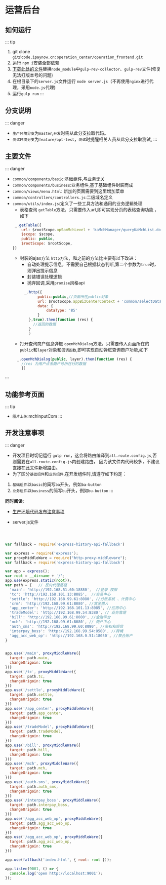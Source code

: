 # 运营后台

## 如何运行
::: tip 
1. git clone `git@code.ipaynow.cn:operation_center/operation_frontend.git`
2. 运行 `npm i`安装全部依赖
3.  [下载此处的文件](https://github.com/Leeesin/ipaynow-change-modules/archive/master.zip)替换`node_module`中`gulp-rev-collector`、`gulp-rev`文件(修复无法打版本号的问题)
4. 在根目录下的`server.js`文件运行 `node server.js`（不再使用`nginx`进行代理，采用`node.js`代理)
5. 运行`gulp run`
:::


##  分支说明
::: danger 
- `生产环境分支`为`master`,`开发`时需从此分支拉取代码。
- `测试环境分支`为`feature/opt-test`，`测试`时提醒相关人员从此分支拉取测试,
:::




## 主要文件
::: danger 
- `common/components/basic`:基础组件,与业务无关
- `common/components/business`:业务组件,基于基础组件封装而成
- `common/views/menu.html`: 新加的页面需要到这里增加菜单
- `common/controllers/controllers.js`:二级域名定义
- `common/utils/index.js`:定义了一些工具方法和通用的业务逻辑处理
  -  表格查询 `getTable`方法，只需要传入url,即可实现分页的表格查询功能 ，如下
    ```js
     _.getTable({
        url: $rootScope.opSamMchLevel + 'kaMchManager/queryKaMchList.do',
        $scope: $scope,
        public: public,
        $rootScope: $rootScope,
    })
    ```
  - 封装的ajax方法 `http`方法，和之前的方法比主要有以下改进：
    - 自动处理提示信息，不需要自己根据状态判断,第二个参数为`true`时，则弹出提示信息
    -  封装错误处理逻辑
    -  抛弃回调,采用`promise`风格api
    ```js
      _.http({
            public:public,//页面所在public对象
            url: $rootScope.appBizCenterContext + 'common/selectDataDic.do',
            data: {
                dataType: '85'
            }
        },true).then(function (res) {
          //返回的数据
        }
        )
    ```
  -  打开查询商户信息弹框 `openMchDialog`方法，只需要传入页面所在的`public`和`layer`对象和`回调函数`,即可实现自动弹框查询商户功能,如下
    ```js
      _.openMchDialog(public, layer).then(function (res) {
        //res 为用户点击商户号所在行的数据
        })
    ```
 
:::

## 功能参考页面
::: tip 
- `图片上传`:mchInputCom
:::




## 开发注意事项
::: danger 
- 开发项目时切记运行 `gulp run`，这会将路由编译到`all.route.config.js`,否则需要在`all.route.config.js`内创建路由，
因为该文件内代码较多，不建议直接在此文件新增路由。
- 为了区分`基础组件`和`业务组件`,在开发组件时,请遵守如下约定：
1. `基础组件`以`basic`的简写`ba`开头，例如`ba-button`
2. `业务组件`以`business`的简写`bu`开头，例如`bu-button`
:::

**同时阅读:** 

- [生产环境代码发布注意事项](/生产环境代码发布注意事项/必看.md)

- server.js文件
```js



var fallback = require('express-history-api-fallback')

var express = require('express');
var proxyMiddleWare = require("http-proxy-middleware");
var fallback = require('express-history-api-fallback')

var app = express();
var root = __dirname + '/';
app.use(express.static(root));
var path = {   // 反向代理路径
  'main': 'http://192.168.51.60:18880',  //登录 权限
  'tc': 'http://192.168.101.13:8085',  //交易中心
  'settle': 'http://192.168.99.61:8080', //分账系统 、计费中心
  'crm': 'http://192.168.99.61:8080', //赏金猎人
  'app_center': 'http://192.168.101.13:8085', //应用中心
  'tradeModel': 'http://192.168.99.54:8380', // 业务管理
  'bill': 'http://192.168.99.61:8080', //金融平台
  'mch': 'http://192.168.99.61:8080', // 商户中心
  'auth_sms': 'http://192.168.99.60:8080', //鉴权和短信
  'interpay_boss': 'http://192.168.99.54:8580', //跨境
  'agg_acc_web_op': 'http://192.168.0.51:18050', //聚合账户
}


app.use('/main', proxyMiddleWare({
  target: path.main,
  changeOrigoin: true
}))
app.use('/tc', proxyMiddleWare({
  target: path.tc,
  changeOrigoin: true
}))
app.use('/settle', proxyMiddleWare({
  target: path.settle,
  changeOrigoin: true
}))
app.use('/app_center', proxyMiddleWare({
  target: path.app_center,
  changeOrigoin: true
}))
app.use('/tradeModel', proxyMiddleWare({
  target: path.tradeModel,
  changeOrigoin: true
}))
app.use('/bill', proxyMiddleWare({
  target: path.bill,
  changeOrigoin: true
}))
app.use('/mch', proxyMiddleWare({
  target: path.mch,
  changeOrigoin: true
}))
app.use('/auth-sms', proxyMiddleWare({
  target: path.auth_sms,
  changeOrigoin: true
}))
app.use('/interpay_boss', proxyMiddleWare({
  target: path.interpay_boss,
  changeOrigoin: true
}))
app.use('/agg_acc_web_op', proxyMiddleWare({
  target: path.agg_acc_web_op,
  changeOrigoin: true
}))
app.use('/agg_acc_web_op', proxyMiddleWare({
  target: path.agg_acc_web_op,
  changeOrigoin: true
}))

app.use(fallback('index.html', { root: root }));

app.listen(9001, () => {
  console.log('open http://localhost:9001');
});

```

